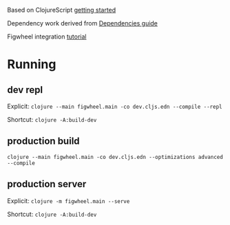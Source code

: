 Based on ClojureScript [getting started](https://clojurescript.org/guides/quick-start#clojurescript-compile)

Dependency work derived from [Dependencies guide](https://clojurescript.org/reference/dependencies)

Figwheel integration [tutorial](https://figwheel.org/tutorial.html)

# Running

## dev repl

Explicit: `clojure --main figwheel.main -co dev.cljs.edn --compile --repl`

Shortcut: `clojure -A:build-dev`


## production build
`clojure --main figwheel.main -co dev.cljs.edn --optimizations advanced --compile`

## production server
Explicit: `clojure -m figwheel.main --serve`

Shortcut: `clojure -A:build-dev`
